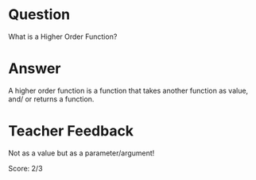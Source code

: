 # Question
What is a Higher Order Function?

# Answer

A higher order function is a function that takes another function as value, and/ or returns a function.
# Teacher Feedback

Not as a value but as a parameter/argument!

Score: 2/3